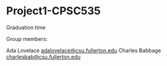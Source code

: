 # Project1-CPSC535
Graduation time

Group members:

Ada Lovelace adalovelace@csu.fullerton.edu
Charles Babbage charlesbab@csu.fullerton.edu